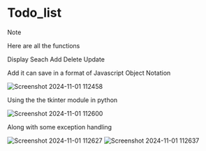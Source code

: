 # Todo_list



> [!NOTE]
> Here are all the functions
> 
> Display
> Seach
> Add
> Delete
> Update

Add it can save in a format of Javascript Object Notation

![Screenshot 2024-11-01 112458](https://github.com/user-attachments/assets/b951a49d-cdcc-4f8d-9989-71ace29721df)

Using the the tkinter module in python

![Screenshot 2024-11-01 112600](https://github.com/user-attachments/assets/97b8df08-2a9d-46b3-ade3-1207dd392b52)

Along with some exception handling


![Screenshot 2024-11-01 112627](https://github.com/user-attachments/assets/c100cd57-0312-4553-8562-478967785504)
![Screenshot 2024-11-01 112637](https://github.com/user-attachments/assets/6ea67614-1341-48ff-b5d3-31fc14b1910c)

